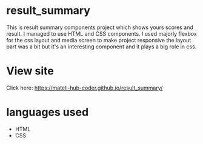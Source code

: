 # result_summary
This is result summary components project which shows yours scores and result. I managed to use HTML and CSS components.
I used majorly flexbox for the css layout and media screen to make project responsive the layout part was a bit but it's an interesting component and it plays a big role in css.

# View site

Click here: https://mateli-hub-coder.github.io/result_summary/

# languages used

* HTML
* CSS
